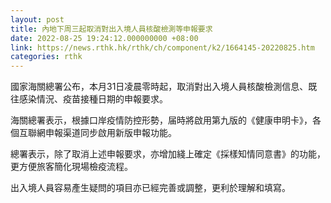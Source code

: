 ```yaml
---
layout: post
title: 內地下周三起取消對出入境人員核酸檢測等申報要求
date: 2022-08-25 19:24:12.000000000 +08:00
link: https://news.rthk.hk/rthk/ch/component/k2/1664145-20220825.htm
categories: rthk
---
```


國家海關總署公布，本月31日凌晨零時起，取消對出入境人員核酸檢測信息、既往感染情況、疫苗接種日期的申報要求。

海關總署表示，根據口岸疫情防控形勢，届時將啟用第九版的《健康申明卡》，各個互聯網申報渠道同步啟用新版申報功能。

總署表示，除了取消上述申報要求，亦增加綫上確定《採樣知情同意書》的功能，更方便旅客簡化現場檢疫流程。

出入境人員容易產生疑問的項目亦已經完善或調整，更利於理解和填寫。
